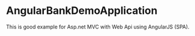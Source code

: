 # AngularBankDemoApplication
This is good example for Asp.net MVC with Web Api using AngularJS (SPA).
